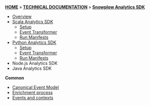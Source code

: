 [**HOME**](Home) » [**TECHNICAL DOCUMENTATION**](Snowplow-technical-documentation) » [**Snowplow Analytics SDK**](Snowplow-Analytics-SDK)

- [Overview](Snowplow-Analytics-SDK)
- [Scala Analytics SDK](Scala-Analytics-SDK)
    * [Setup](Scala-Analytics-SDK-Setup)
    * [Event Transformer](Scala-Analytics-SDK-Event-Transformer)
    * [Run Manifests](Scala-Analytics-SDK-Run-Manifests)
- [Python Analytics SDK](Python-Analytics-SDK)
    * [Setup](Python-Analytics-SDK-Setup)
    * [Event Transformer](Python-Analytics-SDK-Event-Transformer)
    * [Run Manifests](Python-Analytics-SDK-Run-Manifests)
- Node.js Analytics SDK
- Java Analytics SDK

**Common**

- [Canonical Event Model](canonical-event-model)
- [Enrichment process](The-Enrichment-process)
- [Events and contexts](Events-and-Contexts)
